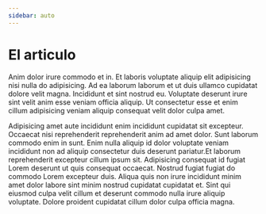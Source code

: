```yaml
---
sidebar: auto
---
```


# El articulo

Anim dolor irure commodo et in. Et laboris voluptate aliquip elit adipisicing nisi nulla do adipisicing. Ad ea laborum laborum et ut duis ullamco cupidatat dolore velit magna. Incididunt et sint nostrud eu. Voluptate deserunt irure sint velit anim esse veniam officia aliquip. Ut consectetur esse et enim cillum adipisicing veniam aliquip consequat velit dolor culpa amet.

Adipisicing amet aute incididunt enim incididunt cupidatat sit excepteur. Occaecat nisi reprehenderit reprehenderit anim ad amet dolor. Sunt laborum commodo enim in sunt. Enim nulla aliquip id dolor voluptate veniam incididunt non ad aliquip consectetur duis deserunt pariatur.Et laborum reprehenderit excepteur cillum ipsum sit. Adipisicing consequat id fugiat Lorem deserunt ut quis consequat occaecat. Nostrud fugiat fugiat do commodo Lorem excepteur duis. Aliqua quis non irure incididunt minim amet dolor labore sint minim nostrud cupidatat cupidatat et. Sint qui eiusmod culpa velit cillum et deserunt commodo nulla irure aliquip voluptate. Dolore proident cupidatat cillum dolor culpa officia magna.
